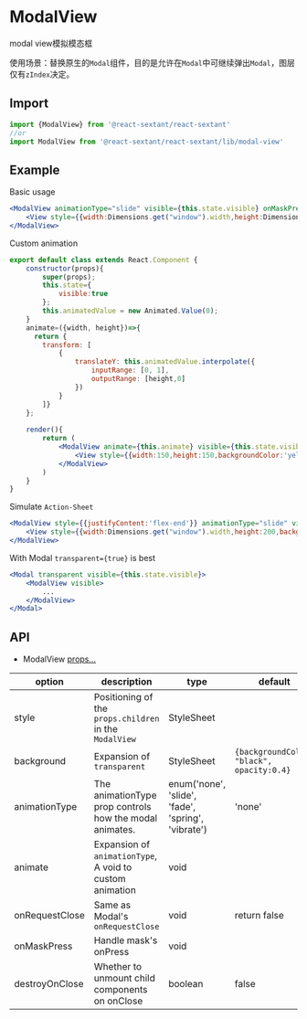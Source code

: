 # ModalView

modal view模拟模态框

使用场景：替换原生的`Modal`组件，目的是允许在`Modal`中可继续弹出`Modal`，图层仅有`zIndex`决定。

## Import
```jsx harmony
import {ModalView} from '@react-sextant/react-sextant'
//or
import ModalView from '@react-sextant/react-sextant/lib/modal-view'
```
## Example
Basic usage
```jsx harmony
<ModalView animationType="slide" visible={this.state.visible} onMaskPress={()=>{this.setState({visible:false})}}>
    <View style={{width:Dimensions.get("window").width,height:Dimensions.get("window").height,backgroundColor:'yellow'}}/>
</ModalView>
```
Custom animation
```jsx harmony
export default class extends React.Component {
    constructor(props){
        super(props);
        this.state={
            visible:true
        };
        this.animatedValue = new Animated.Value(0);
    }
    animate=({width, height})=>{
      return {
        transform: [
            {
                translateY: this.animatedValue.interpolate({
                    inputRange: [0, 1],
                    outputRange: [height,0]
                })
            }
        ]}
    };
    
    render(){
        return (
            <ModalView animate={this.animate} visible={this.state.visible}>
                <View style={{width:150,height:150,backgroundColor:'yellow'}}/>
            </ModalView>
        )
    }
}
```
Simulate `Action-Sheet`
```jsx harmony
<ModalView style={{justifyContent:'flex-end'}} animationType="slide" visible={this.state.visible}>
    <View style={{width:Dimensions.get("window").width,height:200,backgroundColor:'yellow'}}/>
</ModalView>
```

With Modal `transparent={true}` is best
```jsx harmony
<Modal transparent visible={this.state.visible}>
    <ModalView visible>
        ...
    </ModalView>
</Modal>
```

## API

 - ModalView [props...](https://reactnative.dev/docs/modal)

| option | description | type | default |
|----|----|----|----|
|style|Positioning of the `props.children` in the `ModalView`|StyleSheet||
|background|Expansion of `transparent`|StyleSheet|`{backgroundColor: "black", opacity:0.4}`|
|animationType|The animationType prop controls how the modal animates.|enum('none', 'slide', 'fade', 'spring', 'vibrate')|'none'|
|animate|Expansion of `animationType`, A void to custom animation|void||
|onRequestClose|Same as Modal's `onRequestClose`|void|return false|
|onMaskPress|Handle mask's onPress|void||
|destroyOnClose|Whether to unmount child components on onClose|boolean|false|
